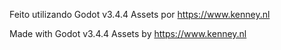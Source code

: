 Feito utilizando Godot v3.4.4
Assets por https://www.kenney.nl

Made with Godot v3.4.4
Assets by https://www.kenney.nl